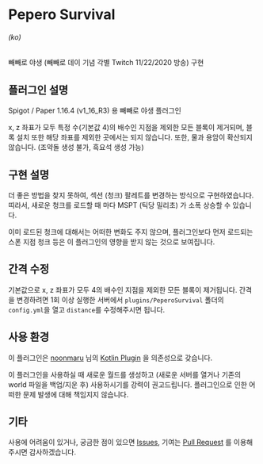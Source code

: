 # Pepero Survival

###### (ko)

빼빼로 야생 (빼빼로 데이 기념 각별 Twitch 11/22/2020 방송) 구현

## 플러그인 설명

Spigot / Paper 1.16.4 (v1_16_R3) 용 빼빼로 야생 플러그인

x, z 좌표가 모두 특정 수(기본값 4)의 배수인 지점을 제외한 모든 블록이 제거되며,
블록 설치 또한 해당 좌표를 제외한 곳에서는 되지 않습니다.
또한, 물과 용암이 확산되지 않습니다. (조약돌 생성 불가, 흑요석 생성 가능)

## 구현 설명

더 좋은 방법을 찾지 못하여, 섹션 (청크) 팔레트를 변경하는 방식으로 구현하였습니다.
띠라서, 새로운 청크를 로드할 때 마다 MSPT (틱당 밀리초) 가 소폭 상승할 수 있습니다.

이미 로드된 청크에 대해서는 어떠한 변화도 주지 않으며,
플러그인보다 먼저 로드되는 스폰 지점 청크 등은 이 플러그인의 영향을 받지 않는 것으로 보여집니다.

## 간격 수정

기본값으로 x, z 좌표가 모두 4의 배수인 지점을 제외한 모든 블록이 제거됩니다.
간격을 변경하려면 1회 이상 실행한 서버에서 `plugins/PeperoSurvival` 폴더의 `config.yml`을 열고 `distance`를 수정해주시면 됩니다.

## 사용 환경

이 플러그인은 [noonmaru](https://github.com/noonmaru) 님의 [Kotlin Plugin](https://github.com/noonmaru/kotlin-plugin) 을 의존성으로 갖습니다.

이 플러그인을 사용하실 때 새로운 월드를 생성하고 (새로운 서버를 열거나 기존의 world 파일을 백업/지운 후) 사용하시기를 강력이 권고드립니다.
플러그인으로 인한 어떠한 문제 발생에 대해 책임지지 않습니다.

## 기타

사용에 어려움이 있거나, 궁금한 점이 있으면 [Issues](https://github.com/patrick-mc/pepero-survival/issues),
기여는 [Pull Request](https://github.com/patrick-mc/pepero-survival/pulls) 를 이용해주시면 감사하겠습니다.